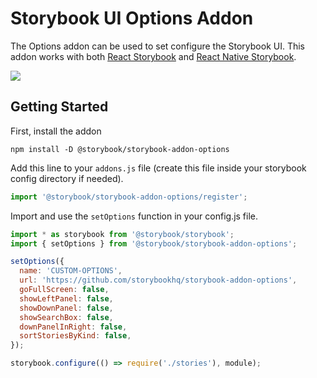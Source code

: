 # Storybook UI Options Addon

The Options addon can be used to set configure the Storybook UI. This addon works with both [React Storybook](https://github.com/storybookhq/react-storybook) and [React Native Storybook](https://github.com/storybookhq/react-native-storybook).

![](docs/screenshot.png)

## Getting Started

First, install the addon

```shell
npm install -D @storybook/storybook-addon-options
```

Add this line to your `addons.js` file (create this file inside your storybook config directory if needed).

```js
import '@storybook/storybook-addon-options/register';
```

Import and use the `setOptions` function in your config.js file.

```js
import * as storybook from '@storybook/storybook';
import { setOptions } from '@storybook/storybook-addon-options';

setOptions({
  name: 'CUSTOM-OPTIONS',
  url: 'https://github.com/storybookhq/storybook-addon-options',
  goFullScreen: false,
  showLeftPanel: false,
  showDownPanel: false,
  showSearchBox: false,
  downPanelInRight: false,
  sortStoriesByKind: false,
});

storybook.configure(() => require('./stories'), module);
```
